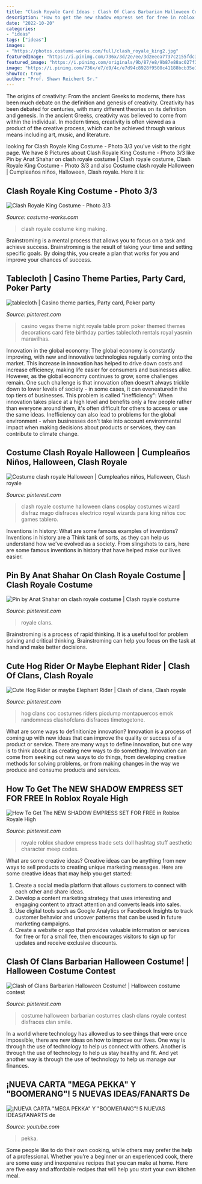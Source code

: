 ```yaml
---
title: "Clash Royale Card Ideas : Clash Of Clans Barbarian Halloween Costume!"
description: "How to get the new shadow empress set for free in roblox royale high"
date: "2022-10-20"
categories:
- "ideas"
tags: ["ideas"]
images:
- "https://photos.costume-works.com/full/clash_royale_king2.jpg"
featuredImage: "https://i.pinimg.com/736x/3d/2e/ee/3d2eeea7737c2155fdc3a8a1f47006fa.jpg"
featured_image: "https://i.pinimg.com/originals/9b/87/e8/9b87e88ac027f393fbabfad188da3f39.jpg"
image: "https://i.pinimg.com/736x/e7/d9/4c/e7d94c8928f9508c41188bcb35e19799--barbarian-costume-halloween-.jpg"
ShowToc: true
author: "Prof. Shawn Reichert Sr."
---
```



The origins of creativity: From the ancient Greeks to moderns, there has been much debate on the definition and genesis of creativity.
Creativity has been debated for centuries, with many different theories on its definition and genesis. In the ancient Greeks, creativity was believed to come from within the individual. In modern times, creativity is often viewed as a product of the creative process, which can be achieved through various means including art, music, and literature.

	

		
looking for Clash Royale King Costume - Photo 3/3 you've visit to the right page. We have 8 Pictures about Clash Royale King Costume - Photo 3/3 like Pin by Anat Shahar on clash royale costume | Clash royale costume, Clash Royale King Costume - Photo 3/3 and also Costume clash royale Halloween | Cumpleaños niños, Halloween, Clash royale. Here it is:
		
    
## Clash Royale King Costume - Photo 3/3

<img loading=lazy src="https://photos.costume-works.com/full/clash_royale_king2.jpg" onerror="this.onerror=null;this.src='https://tse3.mm.bing.net/th?id=OIP.X7umTQBnNB5ZvDtyGe-RdwHaLH&amp;pid=15.1';" alt="Clash Royale King Costume - Photo 3/3">

_Source: costume-works.com_

>clash royale costume king making. 

	

Brainstroming is a mental process that allows you to focus on a task and achieve success. Brainstroming is the result of taking your time and setting specific goals. By doing this, you create a plan that works for you and improve your chances of success.

    
## Tablecloth | Casino Theme Parties, Party Card, Poker Party

<img loading=lazy src="https://i.pinimg.com/originals/9b/87/e8/9b87e88ac027f393fbabfad188da3f39.jpg" onerror="this.onerror=null;this.src='https://tse4.mm.bing.net/th?id=OIP.H8gzh8oCRI5FAjFtK3sUmQHaLD&amp;pid=15.1';" alt="tablecloth | Casino theme parties, Party card, Poker party">

_Source: pinterest.com_

>casino vegas theme night royale table prom poker themed themes decorations card fète birthday parties tablecloth rentals royal yasmin maravilhas. 

	

Innovation in the global economy:
The global economy is constantly improving, with new and innovative technologies regularly coming onto the market. This increase in innovation has helped to drive down costs and increase efficiency, making life easier for consumers and businesses alike. However, as the global economy continues to grow, some challenges remain. One such challenge is that innovation often doesn't always trickle down to lower levels of society - in some cases, it can eveneaturedin the top tiers of businesses. This problem is called "inefficiency": When innovation takes place at a high level and benefits only a few people rather than everyone around them, it's often difficult for others to access or use the same ideas. Inefficiency can also lead to problems for the global environment - when businesses don't take into account environmental impact when making decisions about products or services, they can contribute to climate change.

    
## Costume Clash Royale Halloween | Cumpleaños Niños, Halloween, Clash Royale

<img loading=lazy src="https://i.pinimg.com/736x/e0/57/63/e057634f2d467f60fde40b123c45706c--clash-royale-wizards.jpg" onerror="this.onerror=null;this.src='https://tse4.mm.bing.net/th?id=OIP.sRbSQVGIzOkO9-5JJGRQNAHaJ3&amp;pid=15.1';" alt="Costume clash royale Halloween | Cumpleaños niños, Halloween, Clash royale">

_Source: pinterest.com_

>clash royale costume halloween clans cosplay costumes wizard disfraz mago disfraces electrico royal wizards para king niños coc games tablero. 

	

Inventions in history: What are some famous examples of inventions?
Inventions in history are a Think tank of sorts, as they can help us understand how we've evolved as a society. From slingshots to cars, here are some famous inventions in history that have helped make our lives easier.

    
## Pin By Anat Shahar On Clash Royale Costume | Clash Royale Costume

<img loading=lazy src="https://i.pinimg.com/originals/67/e9/49/67e949f246e06bb013636c877adc9ab7.jpg" onerror="this.onerror=null;this.src='https://tse1.mm.bing.net/th?id=OIP.pKgnIxAGECzo6p8V3k55nwHaJ4&amp;pid=15.1';" alt="Pin by Anat Shahar on clash royale costume | Clash royale costume">

_Source: pinterest.com_

>royale clans. 

	

Brainstroming is a process of rapid thinking. It is a useful tool for problem solving and critical thinking. Brainstroming can help you focus on the task at hand and make better decisions.

    
## Cute Hog Rider Or Maybe Elephant Rider | Clash Of Clans, Clash Royale

<img loading=lazy src="https://i.pinimg.com/736x/3d/2e/ee/3d2eeea7737c2155fdc3a8a1f47006fa.jpg" onerror="this.onerror=null;this.src='https://tse1.mm.bing.net/th?id=OIP.LIGEjx1YxfL_FdkZ8vuqDgHaLH&amp;pid=15.1';" alt="Cute Hog Rider or maybe Elephant Rider | Clash of clans, Clash royale">

_Source: pinterest.com_

>hog clans coc costumes riders picdump montapuercos emok randomness clashofclans disfraces timetogetone. 

	

What are some ways to definitionize innovation?
Innovation is a process of coming up with new ideas that can improve the quality or success of a product or service. There are many ways to define innovation, but one way is to think about it as creating new ways to do something. Innovation can come from seeking out new ways to do things, from developing creative methods for solving problems, or from making changes in the way we produce and consume products and services.

    
## How To Get The NEW SHADOW EMPRESS SET FOR FREE In Roblox Royale High

<img loading=lazy src="https://i.pinimg.com/736x/b9/02/df/b902df82f337cd9cee6e668f9cf8ea4d.jpg" onerror="this.onerror=null;this.src='https://tse2.mm.bing.net/th?id=OIP.TtKbLsWFamN0MVtJ7kwyuAHaEK&amp;pid=15.1';" alt="How To Get The NEW SHADOW EMPRESS SET FOR FREE in Roblox Royale High">

_Source: pinterest.com_

>royale roblox shadow empress trade sets doll hashtag stuff aesthetic character meep codes. 

	

What are some creative ideas?
Creative ideas can be anything from new ways to sell products to creating unique marketing messages. Here are some creative ideas that may help you get started: 
1. Create a social media platform that allows customers to connect with each other and share ideas. 
2. Develop a content marketing strategy that uses interesting and engaging content to attract attention and converts leads into sales. 
3. Use digital tools such as Google Analytics or Facebook Insights to track customer behavior and uncover patterns that can be used in future marketing campaigns. 
4. Create a website or app that provides valuable information or services for free or for a small fee, then encourages visitors to sign up for updates and receive exclusive discounts.

    
## Clash Of Clans Barbarian Halloween Costume! | Halloween Costume Contest

<img loading=lazy src="https://i.pinimg.com/736x/e7/d9/4c/e7d94c8928f9508c41188bcb35e19799--barbarian-costume-halloween-.jpg" onerror="this.onerror=null;this.src='https://tse2.mm.bing.net/th?id=OIP.gG5RFO3VABJOjNEC8eXQSgHaNB&amp;pid=15.1';" alt="Clash of Clans Barbarian Halloween Costume! | Halloween costume contest">

_Source: pinterest.com_

>costume halloween barbarian costumes clash clans royale contest disfraces clan smile. 

	

In a world where technology has allowed us to see things that were once impossible, there are new ideas on how to improve our lives. One way is through the use of technology to help us connect with others. Another is through the use of technology to help us stay healthy and fit. And yet another way is through the use of technology to help us manage our finances.

    
## ¡NUEVA CARTA &quot;MEGA PEKKA&quot; Y &quot;BOOMERANG&quot;! 5 NUEVAS IDEAS/FANARTS De

<img loading=lazy src="https://i.ytimg.com/vi/Ft0eMJ8cEI0/maxresdefault.jpg" onerror="this.onerror=null;this.src='https://tse3.mm.bing.net/th?id=OIP.aCvzEgc7NUUbF9_WScB_9QHaEK&amp;pid=15.1';" alt="¡NUEVA CARTA &quot;MEGA PEKKA&quot; Y &quot;BOOMERANG&quot;! 5 NUEVAS IDEAS/FANARTS de">

_Source: youtube.com_

>pekka. 

	

Some people like to do their own cooking, while others may prefer the help of a professional. Whether you’re a beginner or an experienced cook, there are some easy and inexpensive recipes that you can make at home. Here are five easy and affordable recipes that will help you start your own kitchen meal.

